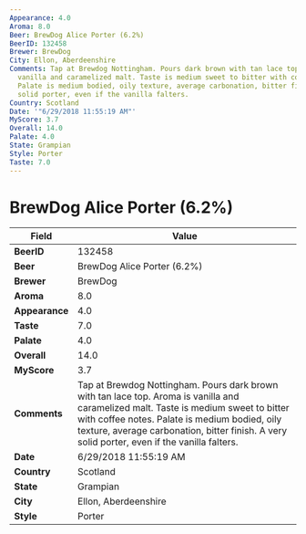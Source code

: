 ```yaml
---
Appearance: 4.0
Aroma: 8.0
Beer: BrewDog Alice Porter (6.2%)
BeerID: 132458
Brewer: BrewDog
City: Ellon, Aberdeenshire
Comments: Tap at Brewdog Nottingham. Pours dark brown with tan lace top. Aroma is
  vanilla and caramelized malt. Taste is medium sweet to bitter with coffee notes.
  Palate is medium bodied, oily texture, average carbonation, bitter finish. A very
  solid porter, even if the vanilla falters.
Country: Scotland
Date: '"6/29/2018 11:55:19 AM"'
MyScore: 3.7
Overall: 14.0
Palate: 4.0
State: Grampian
Style: Porter
Taste: 7.0
---
```


# BrewDog Alice Porter (6.2%)

| Field         | Value |
|---------------|-------|
| **BeerID** | 132458 |
| **Beer** | BrewDog Alice Porter (6.2%) |
| **Brewer** | BrewDog |
| **Aroma** | 8.0 |
| **Appearance** | 4.0 |
| **Taste** | 7.0 |
| **Palate** | 4.0 |
| **Overall** | 14.0 |
| **MyScore** | 3.7 |
| **Comments** | Tap at Brewdog Nottingham. Pours dark brown with tan lace top. Aroma is vanilla and caramelized malt. Taste is medium sweet to bitter with coffee notes. Palate is medium bodied, oily texture, average carbonation, bitter finish. A very solid porter, even if the vanilla falters. |
| **Date** | 6/29/2018 11:55:19 AM |
| **Country** | Scotland |
| **State** | Grampian |
| **City** | Ellon, Aberdeenshire |
| **Style** | Porter |

